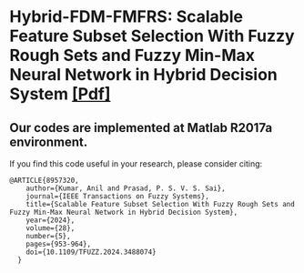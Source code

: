 # Hybrid-FDM-FMFRS: Scalable Feature Subset Selection With Fuzzy Rough Sets and Fuzzy Min-Max Neural Network in Hybrid Decision System [[Pdf]](https://ieeexplore.ieee.org/document/10738469)

## Our codes are implemented at Matlab R2017a environment. 

If you find this code useful in your research, please consider citing:
    
    @ARTICLE{8957320,
        author={Kumar, Anil and Prasad, P. S. V. S. Sai},
        journal={IEEE Transactions on Fuzzy Systems}, 
        title={Scalable Feature Subset Selection With Fuzzy Rough Sets and Fuzzy Min-Max Neural Network in Hybrid Decision System}, 
        year={2024},
        volume={28},
        number={5},
        pages={953-964},
        doi={10.1109/TFUZZ.2024.3488074}
      }
